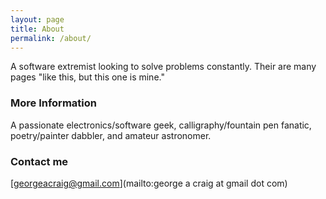 ```yaml
---
layout: page
title: About
permalink: /about/
---
```


A software extremist looking to solve problems constantly. Their are many pages "like this, but this one is mine."

### More Information

A passionate electronics/software geek, calligraphy/fountain pen fanatic, poetry/painter dabbler, and amateur astronomer.

### Contact me

[georgeacraig@gmail.com](mailto:george a craig at gmail dot com)
